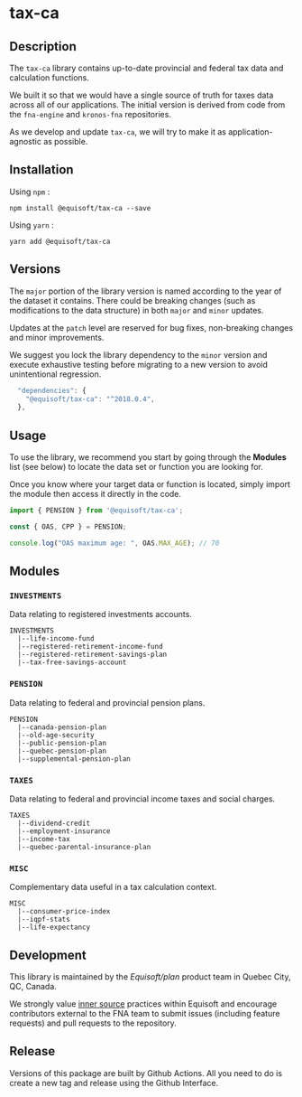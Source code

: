 # tax-ca

## Description

The `tax-ca` library contains up-to-date provincial and federal tax data and calculation functions.

We built it so that we would have a single source of truth for taxes data across all of our applications.  The initial version is derived from code from the `fna-engine` and `kronos-fna` repositories.

As we develop and update `tax-ca`, we will try to make it as application-agnostic as possible.

## Installation

Using `npm` : 
```
npm install @equisoft/tax-ca --save
```

Using `yarn` :
```
yarn add @equisoft/tax-ca
```

## Versions

The `major` portion of the library version is named according to the year of the dataset it contains. There could be breaking changes (such as modifications to the data structure) in both `major` and `minor` updates.

Updates at the `patch` level are reserved for bug fixes, non-breaking changes and minor improvements.

We suggest you lock the library dependency to the `minor` version and execute exhaustive testing before migrating to a new version to avoid unintentional regression.

```javascript
  "dependencies": {
    "@equisoft/tax-ca": "^2018.0.4",
  },
```


## Usage

To use the library, we recommend you start by going through the **Modules** list (see below) to locate the data set or function you are looking for.

Once you know where your target data or function is located, simply import the module then access it directly in the code.

```javascript
import { PENSION } from '@equisoft/tax-ca';

const { OAS, CPP } = PENSION;

console.log("OAS maximum age: ", OAS.MAX_AGE); // 70
```


## Modules

### `INVESTMENTS`

Data relating to registered investments accounts.

```
INVESTMENTS
  |--life-income-fund
  |--registered-retirement-income-fund
  |--registered-retirement-savings-plan
  |--tax-free-savings-account
```

### `PENSION`

Data relating to federal and provincial pension plans.

```
PENSION
  |--canada-pension-plan
  |--old-age-security
  |--public-pension-plan
  |--quebec-pension-plan
  |--supplemental-pension-plan
```

### `TAXES`

Data relating to federal and provincial income taxes and social charges.

```
TAXES
  |--dividend-credit
  |--employment-insurance
  |--income-tax
  |--quebec-parental-insurance-plan
```

### `MISC`

Complementary data useful in a tax calculation context.

```
MISC
  |--consumer-price-index
  |--iqpf-stats
  |--life-expectancy
```


## Development

This library is maintained by the _Equisoft/plan_ product team in Quebec City, QC, Canada.

We strongly value [inner source](https://en.wikipedia.org/wiki/Inner_source) practices within Equisoft and encourage contributors external to the FNA team to submit issues (including feature requests) and pull requests to the repository. 

## Release

Versions of this package are built by Github Actions.
All you need to do is create a new tag and release using the Github Interface.
